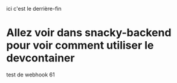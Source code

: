 ici c'est le derrière-fin

# Allez voir dans snacky-backend pour voir comment utiliser le devcontainer

test de webhook 61
